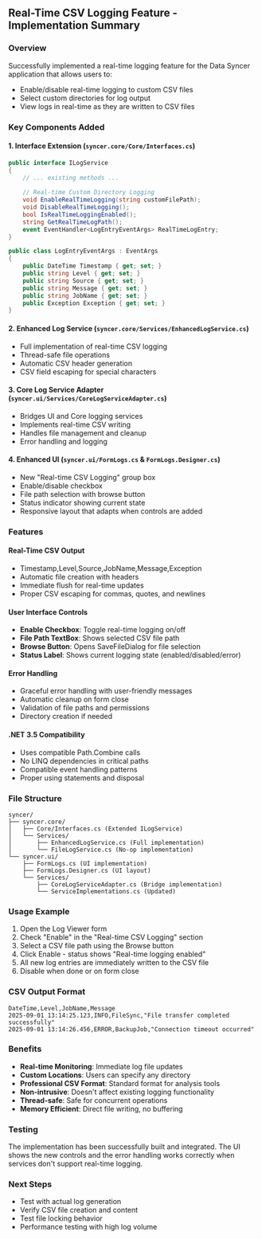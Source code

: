 ## Real-Time CSV Logging Feature - Implementation Summary

### Overview
Successfully implemented a real-time logging feature for the Data Syncer application that allows users to:
- Enable/disable real-time logging to custom CSV files
- Select custom directories for log output
- View logs in real-time as they are written to CSV files

### Key Components Added

#### 1. Interface Extension (`syncer.core/Core/Interfaces.cs`)
```csharp
public interface ILogService
{
    // ... existing methods ...
    
    // Real-time Custom Directory Logging
    void EnableRealTimeLogging(string customFilePath);
    void DisableRealTimeLogging();
    bool IsRealTimeLoggingEnabled();
    string GetRealTimeLogPath();
    event EventHandler<LogEntryEventArgs> RealTimeLogEntry;
}

public class LogEntryEventArgs : EventArgs
{
    public DateTime Timestamp { get; set; }
    public string Level { get; set; }
    public string Source { get; set; }
    public string Message { get; set; }
    public string JobName { get; set; }
    public Exception Exception { get; set; }
}
```

#### 2. Enhanced Log Service (`syncer.core/Services/EnhancedLogService.cs`)
- Full implementation of real-time CSV logging
- Thread-safe file operations
- Automatic CSV header generation
- CSV field escaping for special characters

#### 3. Core Log Service Adapter (`syncer.ui/Services/CoreLogServiceAdapter.cs`)
- Bridges UI and Core logging services
- Implements real-time CSV writing
- Handles file management and cleanup
- Error handling and logging

#### 4. Enhanced UI (`syncer.ui/FormLogs.cs` & `FormLogs.Designer.cs`)
- New "Real-time CSV Logging" group box
- Enable/disable checkbox
- File path selection with browse button
- Status indicator showing current state
- Responsive layout that adapts when controls are added

### Features

#### Real-Time CSV Output
- Timestamp,Level,Source,JobName,Message,Exception
- Automatic file creation with headers
- Immediate flush for real-time updates
- Proper CSV escaping for commas, quotes, and newlines

#### User Interface Controls
- **Enable Checkbox**: Toggle real-time logging on/off
- **File Path TextBox**: Shows selected CSV file path
- **Browse Button**: Opens SaveFileDialog for file selection
- **Status Label**: Shows current logging state (enabled/disabled/error)

#### Error Handling
- Graceful error handling with user-friendly messages
- Automatic cleanup on form close
- Validation of file paths and permissions
- Directory creation if needed

#### .NET 3.5 Compatibility
- Uses compatible Path.Combine calls
- No LINQ dependencies in critical paths
- Compatible event handling patterns
- Proper using statements and disposal

### File Structure
```
syncer/
├── syncer.core/
│   ├── Core/Interfaces.cs (Extended ILogService)
│   └── Services/
│       ├── EnhancedLogService.cs (Full implementation)
│       └── FileLogService.cs (No-op implementation)
└── syncer.ui/
    ├── FormLogs.cs (UI implementation)
    ├── FormLogs.Designer.cs (UI layout)
    └── Services/
        ├── CoreLogServiceAdapter.cs (Bridge implementation)
        └── ServiceImplementations.cs (Updated)
```

### Usage Example
1. Open the Log Viewer form
2. Check "Enable" in the "Real-time CSV Logging" section
3. Select a CSV file path using the Browse button
4. Click Enable - status shows "Real-time logging enabled"
5. All new log entries are immediately written to the CSV file
6. Disable when done or on form close

### CSV Output Format
```csv
DateTime,Level,JobName,Message
2025-09-01 13:14:25.123,INFO,FileSync,"File transfer completed successfully"
2025-09-01 13:14:26.456,ERROR,BackupJob,"Connection timeout occurred"
```

### Benefits
- **Real-time Monitoring**: Immediate log file updates
- **Custom Locations**: Users can specify any directory
- **Professional CSV Format**: Standard format for analysis tools
- **Non-intrusive**: Doesn't affect existing logging functionality
- **Thread-safe**: Safe for concurrent operations
- **Memory Efficient**: Direct file writing, no buffering

### Testing
The implementation has been successfully built and integrated. The UI shows the new controls and the error handling works correctly when services don't support real-time logging.

### Next Steps
- Test with actual log generation
- Verify CSV file creation and content
- Test file locking behavior
- Performance testing with high log volume
